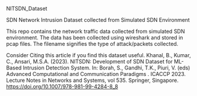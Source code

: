 NITSDN_Dataset

SDN Network Intrusion Dataset collected from Simulated SDN Environment

This repo contains the network traffic data collected from simulated SDN environment. The data has been collected using wireshark and stored in pcap files. The filename signifies the type of attack/packets collected.

Consider Citing this article if you find this dataset useful. Khanal, B., Kumar, C., Ansari, M.S.A. (2023). NITSDN: Development of SDN Dataset for ML-Based Intrusion Detection System. In: Borah, S., Gandhi, T.K., Piuri, V. (eds) Advanced Computational and Communication Paradigms . ICACCP 2023. Lecture Notes in Networks and Systems, vol 535. Springer, Singapore. https://doi.org/10.1007/978-981-99-4284-8_8
